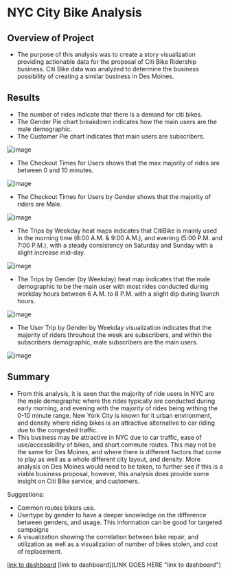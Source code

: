 # ****NYC City Bike Analysis****
## Overview of Project
- The purpose of this analysis was to create a story visualization providing actionable data for the proposal of Citi Bike Ridership business. Citi Bike data was analyzed to determine the business possibility of creating a similar business in Des Moines.  

## Results
-  The number of rides indicate that there is a demand for citi bikes. 
-  The Gender Pie chart breakdown indicates how the main users are the male demographic. 
-  The Customer Pie chart indicates that main users are subscribers.

![image](https://user-images.githubusercontent.com/106709942/191105170-76620047-2e85-497a-8c49-50ec29349495.png)

- The Checkout Times for Users shows that the max majority of rides are between 0 and 10 minutes.

![image](https://user-images.githubusercontent.com/106709942/191100762-a42ed287-90cb-4b71-ab90-0bcae8d8c09a.png)

- The Checkout Times for Users by Gender shows that the majority of riders are Male.

![image](https://user-images.githubusercontent.com/106709942/191101107-a0797dcc-4434-464e-8efe-202aec66cc7e.png)

- The Trips by Weekday heat maps indicates that CitiBike is mainly used in the morning time (6:00 A.M. & 9:00 A.M.), and evening (5:00 P.M. and 7:00 P.M.), with a steady consistency on Saturday and Sunday with a slight increase mid-day. 

![image](https://user-images.githubusercontent.com/106709942/191101635-3dbbd11a-e8d8-4b83-9f67-0ddc9e672496.png)

- The Trips by Gender (by Weekday) heat map indicates that the male demographic to be the main user with most rides conducted during workday hours between 6 A.M. to 8 P.M. with a slight dip during launch hours. 

![image](https://user-images.githubusercontent.com/106709942/191102329-4362ca88-f793-4c43-9b05-b929c47af982.png)

-  The User Trip by Gender by Weekday visualization indicates that the majority of riders throuhout the week are subscribers, and within the subscribers demographic, male subscribers are the main users. 

![image](https://user-images.githubusercontent.com/106709942/191103490-e93930eb-9775-44f2-a4d3-e27c94c28081.png)


## Summary
- From this analysis, it is seen that the majority of ride users in NYC are the male demographic where the rides typically are conducted during early morning, and evening with the majority of rides being withing the 0-10 minute range. New York City is known for it urban environment, and density where riding bikes is an attractive alternative to car riding due to the congested traffic. 
- This business may be attractive in NYC due to car traffic, ease of use/accessibility of bikes, and short commute routes. This may not be the same for Des Moines, and where there is different factors that come to play as well as a whole different city layout, and density. More analysis on Des Moines would need to be taken, to further see if this is a viable business proposal, however, this analysis does provide some insight on Citi Bike service, and customers. 

Suggestions:
- Common routes bikers use.
-  Usertype by gender to have a deeper knowledge on the difference between genders, and usage. This information can be good for targeted campaigns
- A visualization showing the correlation between bike repair, and utilization as well as a visualization of number of bikes stolen, and cost of replacement. 

[link to dashboard](https://prod-useast-a.online.tableau.com/#/site/albalushiaj/workbooks/673459?:origin=card_share_link)
[link to dashboard](LINK GOES HERE "link to dashboard")
